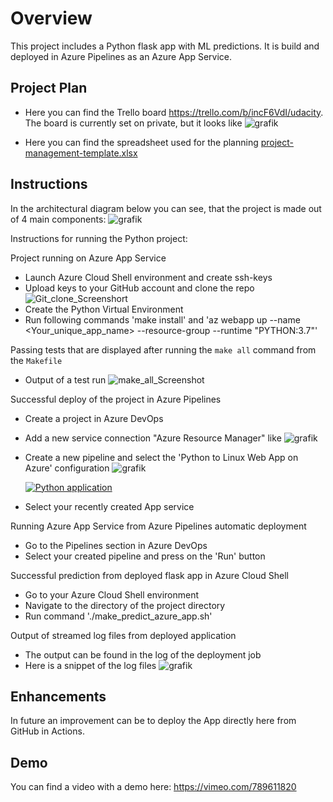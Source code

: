 # Overview

This project includes a Python flask app with ML predictions. It is build and deployed in Azure Pipelines as an Azure App Service.

## Project Plan

* Here you can find the Trello board https://trello.com/b/incF6VdI/udacity. The board is currently set on private, but it looks like ![grafik](https://user-images.githubusercontent.com/121881667/211019880-342773a7-c680-4e39-89e0-b5690218a89f.png)

* Here you can find the spreadsheet used for the planning [project-management-template.xlsx](https://github.com/technik-matrose/flask-ml-app/files/10360367/project-management-template.xlsx)

## Instructions

In the architectural diagram below you can see, that the project is made out of 4 main components:
![grafik](https://user-images.githubusercontent.com/121881667/211026170-cd09f1fb-d6ec-42ba-b6e3-2d86a81097d9.png)

Instructions for running the Python project:

Project running on Azure App Service
* Launch Azure Cloud Shell environment and create ssh-keys
* Upload keys to your GitHub account and clone the repo ![Git_clone_Screenshort](https://user-images.githubusercontent.com/121881667/211028330-0509cb90-c7a9-4aa6-98a6-9d5ada0d095a.png)
* Create the Python Virtual Environment
* Run following commands 'make install' and 'az webapp up --name <Your_unique_app_name> --resource-group <resource-group> --runtime "PYTHON:3.7"'

Passing tests that are displayed after running the `make all` command from the `Makefile`
* Output of a test run
  ![make_all_Screenshot](https://user-images.githubusercontent.com/121881667/211028525-d169b239-a46a-4f25-8cee-0915b905445b.png)

Successful deploy of the project in Azure Pipelines
* Create a project in Azure DevOps
* Add a new service connection "Azure Resource Manager" like ![grafik](https://user-images.githubusercontent.com/121881667/211029493-e9dfc1a3-5c91-4535-b917-14415049f8f9.png)
* Create a new pipeline and select the 'Python to Linux Web App on Azure' configuration ![grafik](https://user-images.githubusercontent.com/121881667/211029804-53a10cbd-40eb-4d13-998f-5bb61aa0fb79.png)
  
  [![Python application](https://github.com/technik-matrose/flask-ml-app/actions/workflows/python-app.yml/badge.svg)](https://github.com/technik-matrose/flask-ml-app/actions/workflows/python-app.yml)
* Select your recently created App service

Running Azure App Service from Azure Pipelines automatic deployment
* Go to the Pipelines section in Azure DevOps
* Select your created pipeline and press on the 'Run' button

Successful prediction from deployed flask app in Azure Cloud Shell
* Go to your Azure Cloud Shell environment
* Navigate to the directory of the project directory
* Run command './make_predict_azure_app.sh'

Output of streamed log files from deployed application
* The output can be found in the log of the deployment job
* Here is a snippet of the log files
![grafik](https://user-images.githubusercontent.com/121881667/212567615-66da8286-ed8a-4d8c-92b3-bb749c07a805.png)


## Enhancements

In future an improvement can be to deploy the App directly here from GitHub in Actions.

## Demo 

You can find a video with a demo here: https://vimeo.com/789611820


